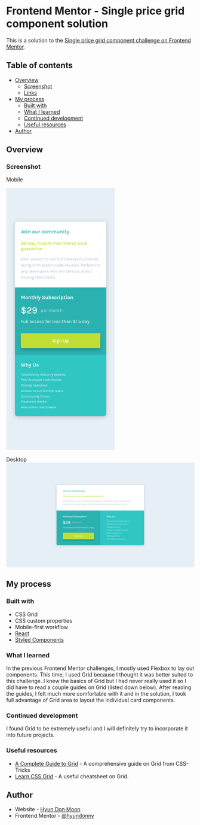 # Frontend Mentor - Single price grid component solution

This is a solution to the [Single price grid component challenge on Frontend Mentor](https://www.frontendmentor.io/challenges/single-price-grid-component-5ce41129d0ff452fec5abbbc).

## Table of contents

- [Overview](#overview)
  - [Screenshot](#screenshot)
  - [Links](#links)
- [My process](#my-process)
  - [Built with](#built-with)
  - [What I learned](#what-i-learned)
  - [Continued development](#continued-development)
  - [Useful resources](#useful-resources)
- [Author](#author)

## Overview

### Screenshot

Mobile

<img src="./src/screenshots/mobile.png" height=700 />

Desktop
![](./src/screenshots/desktop.png)

## My process

### Built with

- CSS Grid
- CSS custom properties
- Mobile-first workflow
- [React](https://reactjs.org/)
- [Styled Components](https://styled-components.com/)

### What I learned

In the previous Frontend Mentor challenges, I mostly used Flexbox to lay out components. This time, I used Grid because I thought it was better suited to this challenge. I knew the basics of Grid but I had never really used it so I did have to read a couple guides on Grid (listed down below). After reading the guides, I felt much more comfortable with it and in the solution, I took full advantage of Grid area to layout the individual card components.

### Continued development

I found Grid to be extremely useful and I will definitely try to incorporate it into future projects.

### Useful resources

- [A Complete Guide to Grid](https://css-tricks.com/snippets/css/complete-guide-grid/) - A comprehensive guide on Grid from CSS-Tricks
- [Learn CSS Grid](https://www.example.com) - A useful cheatsheet on Grid.

## Author

- Website - [Hyun Don Moon](https://velog.io/@hyundonny)
- Frontend Mentor - [@hyundonny](https://www.frontendmentor.io/profile/hyundonny)
